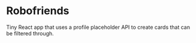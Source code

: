 # Robofriends

Tiny React app that uses a profile placeholder API to create cards that can be filtered through.
